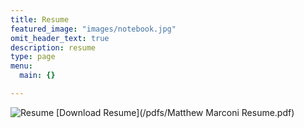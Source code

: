 ```yaml
---
title: Resume
featured_image: "images/notebook.jpg"
omit_header_text: true
description: resume
type: page
menu:
  main: {}

---
```


![Resume](static/resume1.jpg)
[Download Resume](/pdfs/Matthew Marconi Resume.pdf)
<a href="Matthew Marconi Resume.pdf"></a>